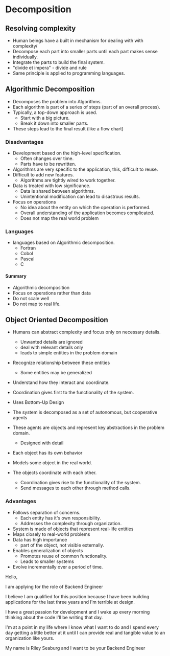 # Decomposition

## Resolving complexity

- Human beings have a built in mechanism for dealing with with complexity/ 
- Decompose each part into smaller parts until each part makes sense individually.
- Integrate the parts to build the final system. 
- "divide et impera" - divide and rule
- Same principle is applied to programming languages. 


## Algorithmic Decomposition

- Decomposes the problem into Algorithms.
- Each algorithm is part of a series of steps (part of an overall process).
- Typically, a top-down approach is used.
    - Start with a big picture.
    - Break it down into smaller parts.
- These steps lead to the final result (like a flow chart)

### Disadvantages

- Development based on the high-level specification.
    - Often changes over time.
    - Parts have to be rewritten.
- Algorithms are very specific to the application, this, difficult to reuse.
- Difficult to add new features.
    - Algorithms are tightly wired to work together.
- Data is treated with low significance.
    - Data is shared between algorithms.
    - Unintentional modification can lead to disastrous results.
- Focus on operations
    - No idea about the entity on which the operation is performed.
    - Overall understanding of the application becomes complicated.
    - Does not map the real world problem

### Languages

- languages based on Algorithmic decomposition.
    - Fortran
    - Cobol
    - Pascal
    - C

#### Summary

- Algorithmic decomposition 
- Focus on operations rather than data
- Do not scale well
- Do not map to real life. 

## Object Oriented Decomposition

- Humans can abstract complexity and focus only on necessary details.
    - Unwanted details are ignored
    - deal with relevant details only
    - leads to simple entities in the problem domain

- Recognize relationship between these entities
    - Some entities may be generalized
- Understand how they interact and coordinate. 
- Coordination gives first to the functionality of the system.

- Uses Bottom-Up Design
- The system is decomposed as a set of autonomous, but cooperative agents
- These agents are objects and represent key abstractions in the problem domain.
    - Designed with detail
- Each object has its own behavior
- Models some object in the real world.
- The objects coordinate with each other. 
    - Coordination gives rise to the functionality of the system.
    - Send messages to each other through method calls.

### Advantages

- Follows separation of concerns.
    - Each entity has it's own responsibility. 
    - Addresses the complexity through organization.
- System is made of objects that represent real-life entities
- Maps closely to real-world problems
- Data has high importance
    - part of the object, not visible externally.
- Enables generalization of objects
    - Promotes reuse of common functionality.
    - Leads to smaller systems
- Evolve incrementally over a period of time. 


Hello, 

I am applying for the role of Backend Engineer
 
I believe I am qualified for this position because I have been building applications for the last three years and I'm terrible at design.

I have a great passion for development and I wake up every morning thinking about the code I'll be writing that day.

I'm at a point in my life where I know what I want to do and I spend every day getting a little better at it until I can provide real and tangible value to an organization like yours.

My name is Riley Seaburg and I want to be your Backend Engineer

